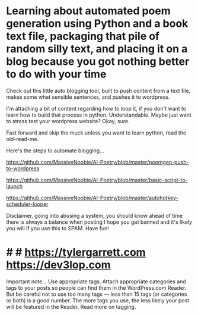 <h1>Learning about automated poem generation using Python and a book text file, packaging that pile of random silly text, and placing it on a blog because you got nothing better to do with your time</h1>

Check out this little auto blogging tool, built to push content from a text file, makes some what sensible sentences, and pushes it to wordpress.

I'm attaching a bit of content regarding how to loop it, if you don't want to learn how to build that process in python. Understandable. Maybe just want to stress test your wordpress website? Okay, sure.

Fast forward and skip the muck unless you want to learn python, read the old-read-me.

Here's the steps to automate blogging...

https://github.com/MassiveNoobie/AI-Poetry/blob/master/poemgen-push-to-wordpress

https://github.com/MassiveNoobie/AI-Poetry/blob/master/basic-script-to-launch

https://github.com/MassiveNoobie/AI-Poetry/blob/master/autohotkey-scheduler-looper

Disclaimer, going into abusing a system, you should know ahead of time there is always a balance when posting
I hope you get banned and it's likely you will if you use this to SPAM.
Have fun!
 # # # https://tylergarrett.com https://dev3lop.com

Important note...
Use appropriate tags.
Attach appropriate categories and tags to your posts so people can find them in the WordPress.com Reader. But be careful not to use too many tags — less than 15 tags (or categories or both) is a good number. The more tags you use, the less likely your post will be featured in the Reader. Read more on tagging.
